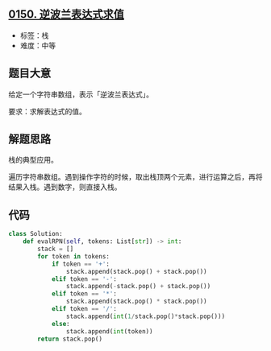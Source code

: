 ## [0150. 逆波兰表达式求值](https://leetcode-cn.com/problems/evaluate-reverse-polish-notation/)

- 标签：栈
- 难度：中等

## 题目大意

给定一个字符串数组，表示「逆波兰表达式」。

要求：求解表达式的值。

## 解题思路

栈的典型应用。

遍历字符串数组。遇到操作字符的时候，取出栈顶两个元素，进行运算之后，再将结果入栈。遇到数字，则直接入栈。

## 代码

```Python
class Solution:
    def evalRPN(self, tokens: List[str]) -> int:
        stack = []
        for token in tokens:
            if token == '+':
                stack.append(stack.pop() + stack.pop())
            elif token == '-':
                stack.append(-stack.pop() + stack.pop())
            elif token == '*':
                stack.append(stack.pop() * stack.pop())
            elif token == '/':
                stack.append(int(1/stack.pop()*stack.pop()))
            else:
                stack.append(int(token))
        return stack.pop()
```

